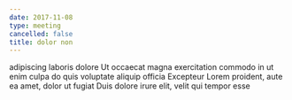 ```yaml
---
date: 2017-11-08
type: meeting
cancelled: false
title: dolor non
---
```

adipiscing laboris dolore Ut occaecat magna exercitation commodo in ut enim culpa do quis voluptate aliquip officia Excepteur Lorem proident, aute ea amet, dolor ut fugiat Duis dolore irure elit, velit qui tempor esse